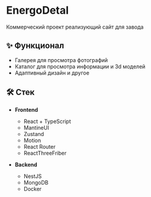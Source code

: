 # EnergoDetal

Коммерческий проект реализующий сайт для завода

## ✨ Функционал

- Галерея для просмотра фотографий
- Каталог для просмотра информации и 3d моделей
- Адаптивный дизайн и другое

## 🛠 Cтек

- **Frontend**

  - React + TypeScript
  - MantineUI
  - Zustand
  - Motion
  - React Router
  - ReactThreeFriber

- **Backend**
  - NestJS
  - MongoDB
  - Docker



